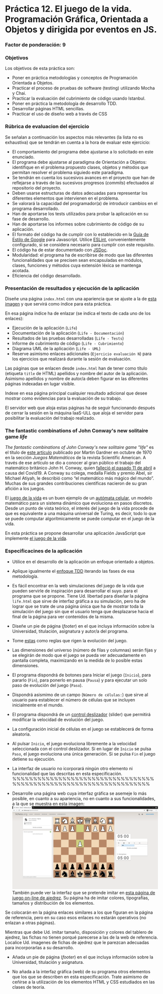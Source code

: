 # Práctica 12. El juego de la vida. Programación Gráfica,  Orientada a Objetos y dirigida por eventos en JS.
### Factor de ponderación: 9

### Objetivos

Los objetivos de esta práctica son:

* Poner en práctica metodologías y conceptos de Programación Orientada a Objetos.
* Practicar el proceso de pruebas de software (testing) utilizando Mocha y Chai.
* Practicar la evaluación del cubrimiento de código usando Istanbul.
* Poner en práctica la metodología de desarrollo TDD.
* Desarrollar páginas HTML sencillas.
* Practicar el uso de diseño web a través de CSS

### Rúbrica de evaluacion del ejercicio
Se señalan a continuación los aspectos más relevantes (la lista no es exhaustiva)
que se tendrán en cuenta a la hora de evaluar este ejercicio:
* El comportamiento del programa debe ajustarse a lo solicitado en este enunciado.
* El programa debe ajustarse al paradigma de Orientación a Objetos: identifique en el problema propuesto clases, objetos y métodos que permitan resolver el problema siguiedo este paradigma.
* Se tendrán en cuenta los sucesivos avances en el proyecto que han de reflejarse a través de las sucesivos progresos (*commits*) efectuados al repositorio del proyecto.
* Deben usarse estructuras de datos adecuadas para representar los diferentes elementos que intervienen en el problema.
* Se valorará la capacidad del programador(a) de introducir cambios en el programa desarrollado.
* Han de aportarse los tests utilizados para probar la aplicación en su fase de desarrollo.
* Han de aportarse los informes sobre cubrimiento de código de su aplicación.
* El formato del código ha de cumplir con lo establecido en la [Guía de Estilo de Google](https://google.github.io/styleguide/jsguide.html)
para Javascript. Utilice [ESLint](https://eslint.org/), convenientemente configurado, si se considera necesario para cumplir con este requisito.
* El código ha de estar documentado con [JSDoc](https://jsdoc.app/).
* Modularidad: el programa ha de escribirse de modo que las diferentes funcionalidades
que se precisen sean encapsuladas en módulos, clases, funciones y métodos cuya extensión léxica se
mantenga acotada.
* Eficiencia del código desarrollado.

### Presentación de resultados y ejecución de la aplicación
Diseñe una página `index.html` con una apariencia que se ajuste a la de 
[esta imagen](https://raw.githubusercontent.com/fsande/PAI-Labs-Public-Data/master/img/index-html.png)
y que servirá como índice para esta práctica.

En esa página índice ha de enlazar (se indica el texto de cada uno de los enlaces):

* Ejecución de la aplicación (`Life`)
* Documentación de la aplicación (`Life - Documentación`)
* Resultados de las pruebas desarrolladas (`Life - Tests`)
* Informe de cubrimiento de código (`Life - Cubrimiento`)
* Diagrama UML de la aplicación (`Life - UML`)
* Reserve asimismo enlaces adicionales (`Ejercicio evaluación N`) para los ejercicios que realizará
  durante la sesión de evaluación.

Las páginas que se enlacen desde `index.html` han de tener como título (etiqueta
`title` de HTML) apellidos y nombre del autor de la aplicación. 
Asimismo apellidos y nombre de autor/a deben figurar en las diferentes páginas indexadas en lugar visible.

Indexe en esa página principal cualquier resultado adicional que desee mostrar como evidencias para la evaluación de su trabajo.

El servidor web que aloja estas páginas ha de seguir funcionando después de cerrar la sesión en la máquina
IaaS-ULL que aloja el servidor para posibilitar la evaluación del trabajo realizado.

### The fantastic combinations of John Conway's new solitaire game *life*

*The fantastic combinations of John Conway's new solitaire game "life"* es el título de 
[este artículo](http://www.ibiblio.org/lifepatterns/october1970.html)
publicado por Martin Gardner en octubre de 1970 en la sección *Juegos Matemáticos*
de la revista Scientific American.
A través de ese artículo se dio a conocer al gran público el trabajo del matemático británico John H. Conway,
quien [falleció el pasado 11 de abril](https://www.nytimes.com/2020/04/15/technology/john-horton-conway-dead-coronavirus.html) a causa del Covid19.
A Conway su colega, medalla Fields y premio Abel, sir Michael Atiyah, le describió como “el matemático más mágico del mundo”. 
Muchas de sus grandes contribuciones científicas nacieron de su gran afición a los juegos.

El [juego de la vida](https://en.wikipedia.org/wiki/Conway's_Game_of_Life) es un buen ejemplo de un 
[autómata celular](https://mathworld.wolfram.com/GameofLife.html), 
un modelo matemático para un sistema dinámico que evoluciona en pasos discretos.
Desde un punto de vista teórico, el interés del juego de la vida procede de que 
es equivalente a una máquina universal de Turing, es decir, todo lo que se puede computar 
algorítmicamente se puede computar en el juego de la vida.

En esta práctica se propone desarrollar una aplicación JavaScript que implemente 
[el juego de la vida](http://www.scholarpedia.org/article/Game_of_Life).

### Especificacines de la aplicación

* Utilice en el desarrollo de la aplicación un enfoque orientado a objetos.

* Aplique igualmente el
[enfoque TDD](https://en.wikipedia.org/wiki/Test-driven_development) 
iterando las fases de esa metodología.

* Es fácil encontrar en la web simulaciones del juego de la vida que pueden servirle de inspiración para desarrollar el suyo.
para el programa que se propone.
  Tiene Ud. libertad para diseñar la página `life.html` que sirve de interfaz gráfica a su simulación, pero ha
	de lograr que se trate de una página única que ha de mostrar toda la simulación del juego sin que el usuario
	tenga que desplazarse hacia el final de la página para ver contenidos de la misma.

* Diseñe un pie de página (*footer*) en el que incluya información sobre la Universidad,
  titulación, asignatura y autor/a del programa.

* Tome [estas](https://en.wikipedia.org/wiki/Conway's_Game_of_Life#Rules) 
  como reglas que rigen la evolución del juego.

* Las dimensiones del universo (número de filas y columnas) serán fijas y se elegirán de modo que el
  juego se pueda ver adecuadamente en pantalla completa, maximizando en la medida de lo posible estas dimensiones.

* El programa dispondrá de botones para Iniciar el juego (`Inicio`), para pararlo (`Fin`),
  para ponerlo en pausa (`Pausa`) y para ejecutar un solo paso de evolución del juego (`Paso`).

* Dispondrá asismimo de un campo (`Número de células:`) que sirve al usuario para establecer el número de
  células que se incluyen inicialmente en el mundo.

* El programa dispondrá de un [control deslizador](https://developer.mozilla.org/en-US/docs/Web/HTML/Element/input/range) (slider) 
  que permitirá modificar la velocidad de evolución del juego.

* La configuración inicial de células en el juego se establecerá de forma aleatoria.

* Al pulsar `Inicio`, el juego evoluciona libremente a la velocidad seleccionada con el control deslizador.
  Si en lugar de `Inicio` se pulsa `Paso`, el juego evoluciona una única generación.
	Si se pulsa `Fin` el juego detiene su ejecución.

* La interfaz de usuario no icorporará ningún otro elemento ni funcionalidad que las descritas en
      esta especificación.
%%%%%%%%%%%%%%%%%%%%%%%%%%%%%%%%%%%%%%%%%%%%%%%%%%%%%%%%%%%%%%%%%%%


* Desarrolle una página web cuya interfaz gráfica se asemeje lo más posible, en cuanto a su apariencia, no en
  cuanto a sus funcionalidades, a la que se muestra en esta imagen:
![Ajedrez](https://raw.githubusercontent.com/fsande/PAI-Labs-Public-Data/master/img/p11_Chess/chess.png "Ajedrez")
  También puede ver la interfaz que se pretende imitar en [esta página de juego on-line de ajedrez](https://lichess.org/MgfoDUSW/black).
	Su página ha de imitar colores, tipografías, tamaños y distribución de los elementos.

Se colocarán en la página enlaces similares a los que figuran en la página de referencia, pero en su caso
	esos enlaces no estarán operativos (no enlazan a otras páginas).

Mientras que debe Ud. imitar tamaño, disposición y colores del tablero de ajedrez, las fichas no tienen porqué
	parecerse a las de la web de referencia. Localice Ud. imagenes de fichas de ajedrez que le parezcan
	adecuadas para incorporarlas a su desarrollo.

* Añada un pie de página (*footer*) en el que incluya información sobre la Universidad,
  titulación y asignatura.


* No añada a la interfaz gráfica (web) de su programa otros elementos que los que se describen en esta especificación.
  Trate asimismo de ceñirse a la utilización de los elementos HTML y CSS estudiados en las clases de teoría.
